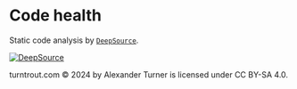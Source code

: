 # Code health

Static code analysis by [`DeepSource`](deepsource.com).

[![DeepSource](https://app.deepsource.com/gh/alexander-turner/TurnTrout.com.svg/?label=active+issues&show_trend=true&token=Uwx9Q68JFvapkwk26AqQzswN)](https://app.deepsource.com/gh/alexander-turner/TurnTrout.com/)

turntrout.com © 2024 by Alexander Turner is licensed under CC BY-SA 4.0.
